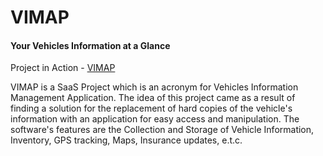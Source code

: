 # VIMAP

#### Your Vehicles Information at a Glance

Project in Action - [VIMAP](https://www.vimap.io/)

VIMAP is a SaaS Project which is an acronym for Vehicles Information Management Application. The idea of this project came as a result of finding a solution for the replacement of hard copies of the vehicle's information with an application for easy access and manipulation. The software's features are the Collection and Storage of Vehicle Information, Inventory, GPS tracking, Maps, Insurance updates, e.t.c.
